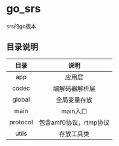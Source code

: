 # go_srs
srs的go版本

## 目录说明
|  目录  |  说明  |
|:------:|:------:|
| app | 应用层 |
| codec | 编解码器解析层 |
| global | 全局变量存放 |
| main | main入口 |
| protocol | 包含amf0协议，rtmp协议 |
| utils | 存放工具类 |
